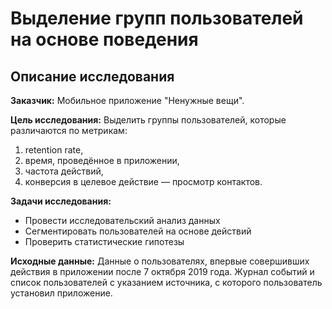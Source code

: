 # Выделение групп пользователей на основе поведения
## Описание исследования
**Заказчик:** Мобильное приложение "Ненужные вещи".

**Цель исследования:** Выделить группы пользователей, которые различаются по метрикам:

1. retention rate,
2. время, проведённое в приложении, 
3. частота действий, 
4. конверсия в целевое действие — просмотр контактов.

**Задачи исследования:** 

* Провести исследовательский анализ данных
* Сегментировать пользователей на основе действий
* Проверить статистические гипотезы

**Исходные данные:** Данные  о пользователях, впервые совершивших действия в приложении после 7 октября 2019 года. Журнал событий и список пользователей с указанием источника, с которого пользователь установил приложение.